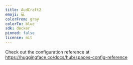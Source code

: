 ```yaml
---
title: AudCraft2
emoji: 💻
colorFrom: gray
colorTo: blue
sdk: docker
pinned: false
license: mit
---
```


Check out the configuration reference at https://huggingface.co/docs/hub/spaces-config-reference
